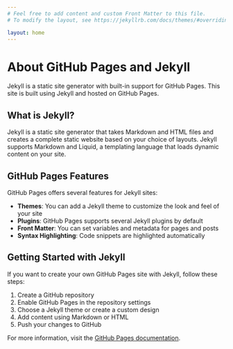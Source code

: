 ```yaml
---
# Feel free to add content and custom Front Matter to this file.
# To modify the layout, see https://jekyllrb.com/docs/themes/#overriding-theme-defaults

layout: home
---
```


# About GitHub Pages and Jekyll

Jekyll is a static site generator with built-in support for GitHub Pages. This site is built using Jekyll and hosted on GitHub Pages.

## What is Jekyll?

Jekyll is a static site generator that takes Markdown and HTML files and creates a complete static website based on your choice of layouts. Jekyll supports Markdown and Liquid, a templating language that loads dynamic content on your site.

## GitHub Pages Features

GitHub Pages offers several features for Jekyll sites:

- **Themes**: You can add a Jekyll theme to customize the look and feel of your site
- **Plugins**: GitHub Pages supports several Jekyll plugins by default
- **Front Matter**: You can set variables and metadata for pages and posts
- **Syntax Highlighting**: Code snippets are highlighted automatically

## Getting Started with Jekyll

If you want to create your own GitHub Pages site with Jekyll, follow these steps:

1. Create a GitHub repository
2. Enable GitHub Pages in the repository settings
3. Choose a Jekyll theme or create a custom design
4. Add content using Markdown or HTML
5. Push your changes to GitHub

For more information, visit the [GitHub Pages documentation](https://docs.github.com/en/pages).
